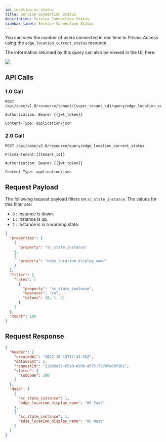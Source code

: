```yaml
---
id: location-sc-status
title: Service Connection Status
description: Service Connection Status
sidebar_label: Service Connection Status
---
```


You can view the number of users connected in real time to Prisma Access using the `edge_location_current_status` resource.

The information returned by this query can also be viewed in the UI, here:

![](/access/img/location_sc_status_img.png)

## API Calls

### 1.0 Call

    POST /api/sase/v1.0/resource/tenant/{super_tenant_id}/query/edge_location_current_status

    Authorization: Bearer {{jwt_token}}

    Content-Type: application/json

### 2.0 Call

    POST /api/sase/v2.0/resource/query/edge_location_current_status

    Prisma-Tenant:{{tenant_id}}

    Authorization: Bearer {{jwt_token}}

    Content-Type: application/json

## Request Payload

The following request payload filters on `sc_state_instance`. The values for this filter are:

- `0` : Instance is down.
- `1` : Instance is up.
- `2` : Instance is in a warning state.

```json
{
  "properties": [
    {
      "property": "sc_state_instance"
    },
    {
      "property": "edge_location_display_name"
    }
  ],
  "filter": {
    "rules": [
      {
        "property": "sc_state_instance",
        "operator": "in",
        "values": [0, 1, 2]
      }
    ]
  },
  "count": 100
}
```

## Request Response

```json
{
  "header": {
    "createdAt": "2022-10-13T17:43:36Z",
    "dataCount": 2,
    "requestId": "22a06a26-6520-410b-a575-72d8fe03f181",
    "status": {
      "subCode": 200
    }
  },
  "data": [
    {
      "sc_state_instance": 1,
      "edge_location_display_name": "US East"
    },
    {
      "sc_state_instance": 1,
      "edge_location_display_name": "US West"
    }
  ]
}
```
